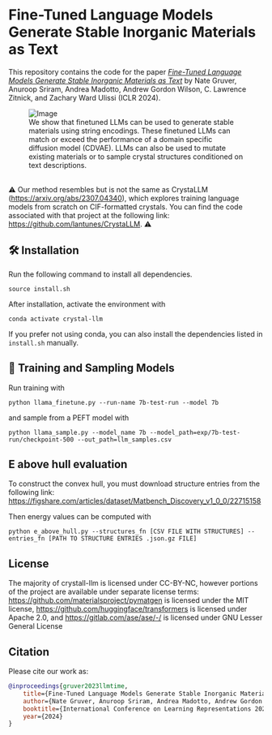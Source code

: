 # Fine-Tuned Language Models Generate Stable Inorganic Materials as Text

This repository contains the code for the paper
[_Fine-Tuned Language Models Generate Stable Inorganic Materials as Text_](https://arxiv.org/abs/2402.04379)
by Nate Gruver, Anuroop Sriram, Andrea Madotto, Andrew Gordon Wilson, C. Lawrence Zitnick, and Zachary Ward Ulissi (ICLR 2024).

<figure>
  <img src="./assets/crystal_llm_graphic.png" alt="Image">
  <figcaption> We show that finetuned LLMs can be used to generate stable materials using string encodings. These finetuned LLMs can match or exceed the performance of a domain specific diffusion model (CDVAE). LLMs can also be used to mutate existing materials or to sample crystal structures conditioned on text descriptions. </figcaption>
</figure>

\
⚠️ Our method resembles but is not the same as CrystaLLM (https://arxiv.org/abs/2307.04340), which explores training language models from scratch on CIF-formatted crystals. You can find the code associated with that project at the following link: https://github.com/lantunes/CrystaLLM. ⚠️

## 🛠 Installation
Run the following command to install all dependencies. 
```
source install.sh
```

After installation, activate the environment with
```
conda activate crystal-llm
```
If you prefer not using conda, you can also install the dependencies listed in `install.sh` manually.

## 🚀 Training and Sampling Models
Run training with
```
python llama_finetune.py --run-name 7b-test-run --model 7b
```
and sample from a PEFT model with
```
python llama_sample.py --model_name 7b --model_path=exp/7b-test-run/checkpoint-500 --out_path=llm_samples.csv
```

## E above hull evaluation

To construct the convex hull, you must download structure entries from the following link:
https://figshare.com/articles/dataset/Matbench_Discovery_v1_0_0/22715158

Then energy values can be computed with
```
python e_above_hull.py --structures_fn [CSV FILE WITH STRUCTURES] --entries_fn [PATH TO STRUCTURE ENTRIES .json.gz FILE]
```

## License

The majority of crystall-llm is licensed under CC-BY-NC, however portions of the project are available under separate license terms: https://github.com/materialsproject/pymatgen is licensed under the MIT license, https://github.com/huggingface/transformers is licensed under Apache 2.0, and https://gitlab.com/ase/ase/-/ is licensed under GNU Lesser General License

## Citation
Please cite our work as:
```bibtex
@inproceedings{gruver2023llmtime,
    title={Fine-Tuned Language Models Generate Stable Inorganic Materials as Text},
    author={Nate Gruver, Anuroop Sriram, Andrea Madotto, Andrew Gordon Wilson, C. Lawrence Zitnick, and Zachary Ward Ulissi},
    booktitle={International Conference on Learning Representations 2024},
    year={2024}
}
```
